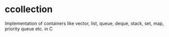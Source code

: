 # ccollection
Implementation of containers like vector, list, queue, deque, stack, set, map, priority queue etc. in C

